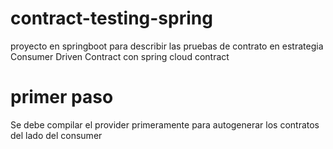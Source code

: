 # contract-testing-spring
proyecto en springboot para describir las pruebas de contrato en estrategia Consumer Driven Contract con spring cloud contract

# primer paso
Se debe compilar el provider primeramente para autogenerar los contratos del lado del consumer
